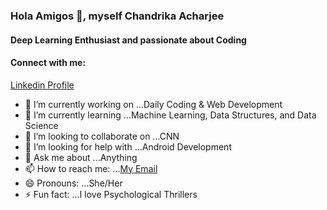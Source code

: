 ### Hola Amigos 👋, myself Chandrika Acharjee
#### Deep Learning Enthusiast and passionate about Coding
#### Connect with me:
[Linkedin Profile](https://www.linkedin.com/in/chandrika-acharjee-2563a41ab)



- 🔭 I’m currently working on ...Daily Coding & Web Development
- 🌱 I’m currently learning ...Machine Learning, Data Structures, and Data Science
- 👯 I’m looking to collaborate on ...CNN
- 🤔 I’m looking for help with ...Android Development
- 💬 Ask me about ...Anything
- 📫 How to reach me: ...[My Email](acharjeechandrika372@gmail.com)
- 😄 Pronouns: ...She/Her
- ⚡ Fun fact: ...I love Psychological Thrillers
